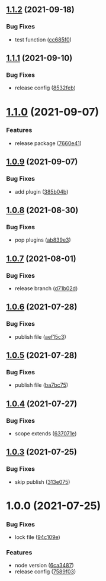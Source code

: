 ## [1.1.2](https://github.com/akijoey/semantic-release-config/compare/v1.1.1...v1.1.2) (2021-09-18)


### Bug Fixes

* test function ([cc685f0](https://github.com/akijoey/semantic-release-config/commit/cc685f042b1029ed6e7e46bc91ea66779dd9c37f))

## [1.1.1](https://github.com/akijoey/semantic-release-config/compare/v1.1.0...v1.1.1) (2021-09-10)


### Bug Fixes

* release config ([8532feb](https://github.com/akijoey/semantic-release-config/commit/8532febc097b0f02c2ff582ff29c9c24ad6b10bc))

# [1.1.0](https://github.com/akijoey/semantic-release-config/compare/v1.0.9...v1.1.0) (2021-09-07)


### Features

* release package ([7660e41](https://github.com/akijoey/semantic-release-config/commit/7660e412d02880e1bda996840afff9137eac21b9))

## [1.0.9](https://github.com/akijoey/semantic-release-config/compare/v1.0.8...v1.0.9) (2021-09-07)


### Bug Fixes

* add plugin ([385b04b](https://github.com/akijoey/semantic-release-config/commit/385b04bed2b99e1bd032d676bd8c7c226a2b0eea))

## [1.0.8](https://github.com/akijoey/semantic-release-config/compare/v1.0.7...v1.0.8) (2021-08-30)


### Bug Fixes

* pop plugins ([ab839e3](https://github.com/akijoey/semantic-release-config/commit/ab839e3cbf9e325097e816cf7e2fb92796a5886b))

## [1.0.7](https://github.com/akijoey/semantic-release-config/compare/v1.0.6...v1.0.7) (2021-08-01)


### Bug Fixes

* release branch ([d71b02d](https://github.com/akijoey/semantic-release-config/commit/d71b02d742386bf93e5441f42d4be8c1adaa6071))

## [1.0.6](https://github.com/akijoey/semantic-release-config/compare/v1.0.5...v1.0.6) (2021-07-28)


### Bug Fixes

* publish file ([aef15c3](https://github.com/akijoey/semantic-release-config/commit/aef15c38bb596ad1aab4572dc4d99310e03e96c1))

## [1.0.5](https://github.com/akijoey/semantic-release-config/compare/v1.0.4...v1.0.5) (2021-07-28)


### Bug Fixes

* publish file ([ba7bc75](https://github.com/akijoey/semantic-release-config/commit/ba7bc756704ad6d66a0e6763886d1f16b4d9111b))

## [1.0.4](https://github.com/akijoey/semantic-release-config/compare/v1.0.3...v1.0.4) (2021-07-27)


### Bug Fixes

* scope extends ([637071e](https://github.com/akijoey/semantic-release-config/commit/637071ebd76d23d9b0747098bd76a4fc21da2c3e))

## [1.0.3](https://github.com/akijoey/semantic-release-config/compare/v1.0.2...v1.0.3) (2021-07-25)


### Bug Fixes

* skip publish ([313e075](https://github.com/akijoey/semantic-release-config/commit/313e075b3bb4e69b709c4592910da076c5a13ce4))

# 1.0.0 (2021-07-25)


### Bug Fixes

* lock file ([94c109e](https://github.com/akijoey/semantic-release-config/commit/94c109ebd502fea18bb8700e0f801aa29d433a80))


### Features

* node version ([6ca3487](https://github.com/akijoey/semantic-release-config/commit/6ca3487733e8de8b94c4c63e35e4e1da0b58bcdd))
* release config ([7589f03](https://github.com/akijoey/semantic-release-config/commit/7589f038cfef16f5f9df7da705c35132dc38aea6))

